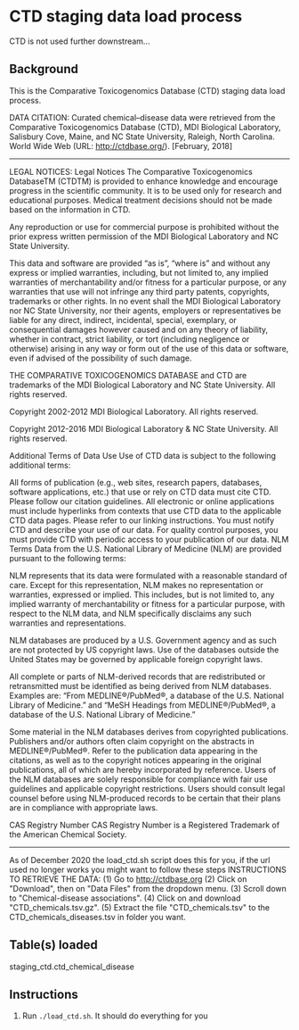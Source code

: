 CTD staging data load process
===================================

CTD is not used further downstream...

Background
----------
This is the Comparative Toxicogenomics Database (CTD) staging data load process.

DATA CITATION:
Curated chemical–disease data were retrieved from the Comparative Toxicogenomics Database (CTD), MDI Biological Laboratory, Salisbury Cove, Maine, and NC State University, Raleigh, North Carolina. World Wide Web (URL: http://ctdbase.org/). [February, 2018]

------------------------------------------------------------
LEGAL NOTICES:
Legal Notices
The Comparative Toxicogenomics DatabaseTM (CTDTM) is provided to enhance knowledge and encourage progress in the scientific community. It is to be used only for research and educational purposes. Medical treatment decisions should not be made based on the information in CTD.

Any reproduction or use for commercial purpose is prohibited without the prior express written permission of the MDI Biological Laboratory and NC State University.

This data and software are provided “as is”, “where is” and without any express or implied warranties, including, but not limited to, any implied warranties of merchantability and/or fitness for a particular purpose, or any warranties that use will not infringe any third party patents, copyrights, trademarks or other rights. In no event shall the MDI Biological Laboratory nor NC State University, nor their agents, employers or representatives be liable for any direct, indirect, incidental, special, exemplary, or consequential damages however caused and on any theory of liability, whether in contract, strict liability, or tort (including negligence or otherwise) arising in any way or form out of the use of this data or software, even if advised of the possibility of such damage.

THE COMPARATIVE TOXICOGENOMICS DATABASE and CTD are trademarks of the MDI Biological Laboratory and NC State University. All rights reserved.

Copyright 2002-2012 MDI Biological Laboratory. All rights reserved.

Copyright 2012-2016 MDI Biological Laboratory & NC State University. All rights reserved.

Additional Terms of Data Use
Use of CTD data is subject to the following additional terms:

All forms of publication (e.g., web sites, research papers, databases, software applications, etc.) that use or rely on CTD data must cite CTD. Please follow our citation guidelines.
All electronic or online applications must include hyperlinks from contexts that use CTD data to the applicable CTD data pages. Please refer to our linking instructions.
You must notify CTD and describe your use of our data.
For quality control purposes, you must provide CTD with periodic access to your publication of our data.
NLM Terms
Data from the U.S. National Library of Medicine (NLM) are provided pursuant to the following terms:

NLM represents that its data were formulated with a reasonable standard of care. Except for this representation, NLM makes no representation or warranties, expressed or implied. This includes, but is not limited to, any implied warranty of merchantability or fitness for a particular purpose, with respect to the NLM data, and NLM specifically disclaims any such warranties and representations.

NLM databases are produced by a U.S. Government agency and as such are not protected by US copyright laws. Use of the databases outside the United States may be governed by applicable foreign copyright laws.

All complete or parts of NLM-derived records that are redistributed or retransmitted must be identified as being derived from NLM databases. Examples are: “From MEDLINE®/PubMed®, a database of the U.S. National Library of Medicine.” and “MeSH Headings from MEDLINE®/PubMed®, a database of the U.S. National Library of Medicine.”

Some material in the NLM databases derives from copyrighted publications. Publishers and/or authors often claim copyright on the abstracts in MEDLINE®/PubMed®. Refer to the publication data appearing in the citations, as well as to the copyright notices appearing in the original publications, all of which are hereby incorporated by reference. Users of the NLM databases are solely responsible for compliance with fair use guidelines and applicable copyright restrictions. Users should consult legal counsel before using NLM-produced records to be certain that their plans are in compliance with appropriate laws.

CAS Registry Number
CAS Registry Number is a Registered Trademark of the American Chemical Society.

------------------------------------------------------------
As of December 2020 the load_ctd.sh script does this for you, if the url used no longer works you might want to follow these steps
INSTRUCTIONS TO RETRIEVE THE DATA:
(1) Go to http://ctdbase.org
(2) Click on "Download", then on "Data Files" from the dropdown menu.
(3) Scroll down to "Chemical-disease associations".
(4) Click on and download "CTD_chemicals.tsv.gz".
(5) Extract the file "CTD_chemicals.tsv" to the CTD_chemicals_diseases.tsv in folder you want.


Table(s) loaded
---------------
staging_ctd.ctd_chemical_disease

Instructions
------------
1. Run `./load_ctd.sh`. It should do everything for you


